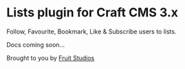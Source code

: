 # Lists plugin for Craft CMS 3.x

Follow, Favourite, Bookmark, Like & Subscribe users to lists.

Docs coming soon...

Brought to you by [Fruit Studios](https://fruitstudios.co.uk)
